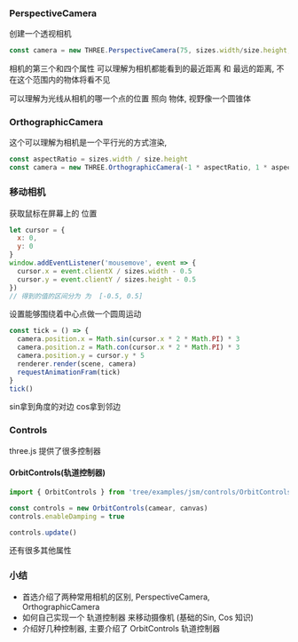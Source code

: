 ### PerspectiveCamera

创建一个透视相机

```js
const camera = new THREE.PerspectiveCamera(75, sizes.width/size.height, 0.1, 100)
```

相机的第三个和四个属性 可以理解为相机都能看到的最近距离 和 最远的距离, 不在这个范围内的物体将看不见

可以理解为光线从相机的哪一个点的位置 照向 物体, 视野像一个圆锥体

### OrthographicCamera

这个可以理解为相机是一个平行光的方式渲染, 

```js
const aspectRatio = sizes.width / size.height
const camera = new THREE.OrthographicCamera(-1 * aspectRatio, 1 * aspectRatio, 1, -1, 0.1, 100)
```

### 移动相机

获取鼠标在屏幕上的 位置

```js
let cursor = {
  x: 0,
  y: 0
}
window.addEventListener('mousemove', event => {
  cursor.x = event.clientX / sizes.width - 0.5
  cursor.y = event.clientY / sizes.height - 0.5
})
// 得到的值的区间分为 为  [-0.5, 0.5]
```

设置能够围绕着中心点做一个圆周运动

```js
const tick = () => {
  camera.position.x = Math.sin(cursor.x * 2 * Math.PI) * 3
  camera.position.z = Math.con(cursor.x * 2 * Math.PI) * 3
  camera.position.y = cursor.y * 5
  renderer.render(scene, camera)
  requestAnimationFram(tick)
}
tick()
```

sin拿到角度的对边 cos拿到邻边

### Controls

three.js 提供了很多控制器 

#### OrbitControls(轨道控制器)

```js
import { OrbitControls } from 'tree/examples/jsm/controls/OrbitControls'

const controls = new OrbitControls(camear, canvas)
controls.enableDamping = true

controls.update()
```

还有很多其他属性



### 小结

+ 首选介绍了两种常用相机的区别, PerspectiveCamera, OrthographicCamera
+ 如何自己实现一个 轨道控制器 来移动摄像机 (基础的Sin, Cos 知识)
+ 介绍好几种控制器, 主要介绍了 OrbitControls 轨道控制器


